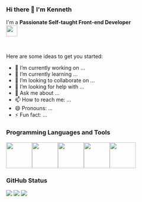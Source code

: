 ### Hi there 👋 I'm Kenneth

I'm a <b>Passionate Self-taught Front-end Developer</b>
<br>
<a href="https://www.linkedin.com/in/kenneth-ornieta">
    <img height="30" src="https://cdn2.iconfinder.com/data/icons/social-icon-3/512/social_style_3_in-306.png"/>
</a>

<br>


Here are some ideas to get you started:

- 🔭 I’m currently working on ...
- 🌱 I’m currently learning ...
- 👯 I’m looking to collaborate on ...
- 🤔 I’m looking for help with ...
- 💬 Ask me about ...
- 📫 How to reach me: ...
- 😄 Pronouns: ...
- ⚡ Fun fact: ...


### Programming Languages and Tools
<img height=70 src="https://cdn.jsdelivr.net/gh/devicons/devicon/icons/html5/html5-original.svg" /><img height=70 src="https://cdn.jsdelivr.net/gh/devicons/devicon/icons/css3/css3-original.svg" /><img height=70 src="https://cdn.jsdelivr.net/gh/devicons/devicon/icons/javascript/javascript-original.svg"/><img height=70 src="https://cdn.jsdelivr.net/gh/devicons/devicon/icons/git/git-plain.svg"/><img height=70 src="https://cdn.jsdelivr.net/gh/devicons/devicon/icons/github/github-original.svg"/>

### GitHub Status

<img src="https://github-readme-stats.vercel.app/api/top-langs?username=ken2213&theme=react"/>
<img src="https://github-readme-streak-stats.herokuapp.com/?user=ken2213&theme=react"/>
<img src="https://github-readme-stats.vercel.app/api?username=ken2213&show_icons=true&theme=react"/>





